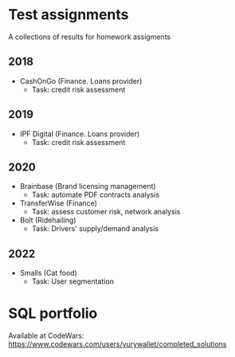 # Test assignments

A collections of results for homework assigments

## 2018
- CashOnGo (Finance. Loans provider)
  - Task: credit risk assessment
 
## 2019
- IPF Digital (Finance. Loans provider)
  - Task: credit risk assessment 
 
## 2020
- Brainbase (Brand licensing management) 
  -  Task: automate PDF contracts analysis
- TransferWise (Finance)
  - Task: assess customer risk, network analysis
- Bolt (Ridehailing)
  - Task: Drivers' supply/demand analysis

## 2022
- Smalls (Cat food) 
  - Task: User segmentation

# SQL portfolio
Available at CodeWars: https://www.codewars.com/users/yurywallet/completed_solutions
